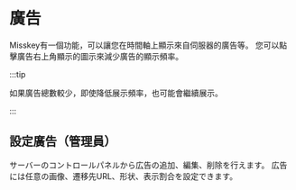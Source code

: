 # 廣告

Misskey有一個功能，可以讓您在時間軸上顯示來自伺服器的廣告等。
您可以點擊廣告右上角顯示的圖示來減少廣告的顯示頻率。

:::tip

如果廣告總數較少，即使降低展示頻率，也可能會繼續展示。

:::

## 設定廣告（管理員）

サーバーのコントロールパネルから広告の追加、編集、削除を行えます。
広告には任意の画像、遷移先URL、形状、表示割合を設定できます。
